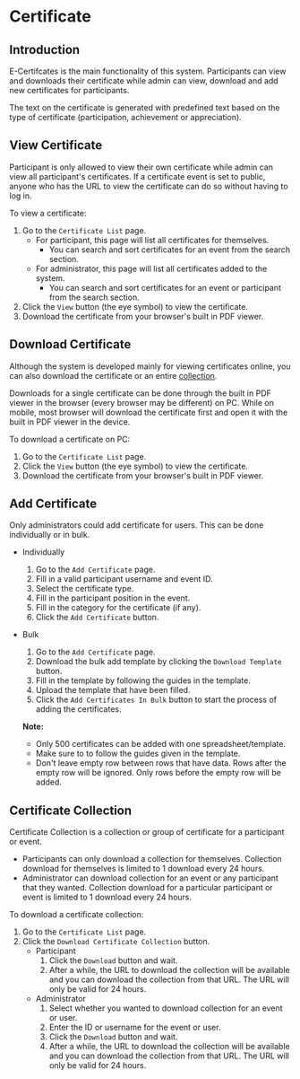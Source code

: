 # Certificate

## Introduction
E-Certifcates is the main functionality of this system. Participants can view and downloads their certificate while admin can view, download and add new certificates for participants.

The text on the certificate is generated with predefined text based on the type of certificate (participation, achievement or appreciation). 

## View Certificate
Participant is only allowed to view their own certificate while admin can view all participant's certificates. If a certificate event is set to public, anyone who has the URL to view the certificate can do so without having to log in. 

To view a certificate:

1. Go to the `Certificate List` page.
    - For participant, this page will list all certificates for themselves. 
        - You can search and sort certificates for an event from the search section. 
    - For administrator, this page will list all certificates added to the system.
        - You can search and sort certificates for an event or participant from the search section. 
2. Click the `View` button (the eye symbol) to view the certificate.
3. Download the certificate from your browser's built in PDF viewer.

## Download Certificate
Although the system is developed mainly for viewing certificates online, you can also download the certificate or an entire [collection](#certificate-collection).

Downloads for a single certificate can be done through the built in PDF viewer in the browser (every browser may be different) on PC. While on mobile, most browser will download the certificate first and open it with the built in PDF viewer in the device.

To download a certificate on PC:

1. Go to the `Certificate List` page.
2. Click the `View` button (the eye symbol) to view the certificate.
3. Download the certificate from your browser's built in PDF viewer.

## Add Certificate
Only administrators could add certificate for users. This can be done individually or in bulk. 

- Individually
    1. Go to the `Add Certificate` page.
    2. Fill in a valid participant username and event ID.
    3. Select the certificate type.
    4. Fill in the participant position in the event.
    5. Fill in the category for the certificate (if any).
    6. Click the `Add Certificate` button.

- Bulk
    1. Go to the `Add Certificate` page.
    2. Download the bulk add template by clicking the `Download Template` button.
    3. Fill in the template by following the guides in the template.
    4. Upload the template that have been filled.
    5. Click the `Add Certificates In Bulk` button to start the process of adding the certificates.

    **Note:**

    - Only 500 certificates can be added with one spreadsheet/template.
    - Make sure to to follow the guides given in the template.
    - Don't leave empty row between rows that have data. Rows after the empty row will be ignored. Only rows before the empty row will be added.

## Certificate Collection

Certificate Collection is a collection or group of certificate for a participant or event.

- Participants can only download a collection for themselves. Collection download for themselves is limited to 1 download every 24 hours.
- Administrator can download collection for an event or any participant that they wanted. Collection download for a particular participant or event is limited to 1 download every 24 hours.

To download a certificate collection:

1. Go to the `Certificate List` page.
2. Click the `Download Certificate Collection` button.
    - Participant
        1. Click the `Download` button and wait.
        2. After a while, the URL to download the collection will be available and you can download the collection from that URL. The URL will only be valid for 24 hours.
    - Administrator
        1. Select whether you wanted to download collection for an event or user.
        2. Enter the ID or username for the event or user.
        3. Click the `Download` button and wait.
        4. After a while, the URL to download the collection will be available and you can download the collection from that URL. The URL will only be valid for 24 hours.